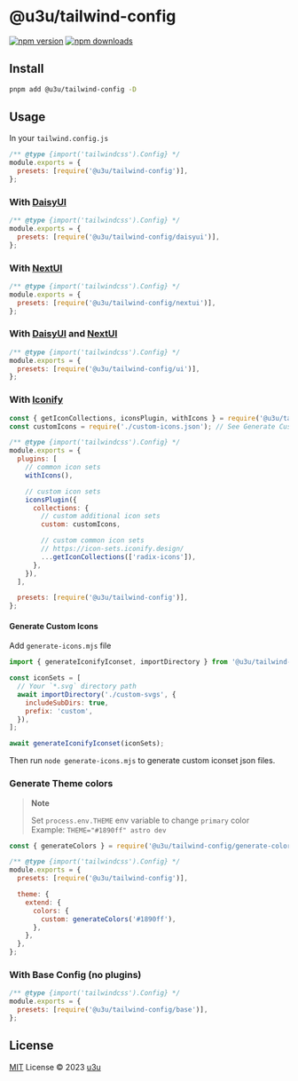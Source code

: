 # @u3u/tailwind-config

[![npm version](https://badgen.net/npm/v/@u3u/tailwind-config)](https://npm.im/@u3u/tailwind-config) [![npm downloads](https://badgen.net/npm/dm/@u3u/tailwind-config)](https://npm.im/@u3u/tailwind-config)

## Install

```sh
pnpm add @u3u/tailwind-config -D
```

## Usage

In your `tailwind.config.js`

```js
/** @type {import('tailwindcss').Config} */
module.exports = {
  presets: [require('@u3u/tailwind-config')],
};
```

### With [DaisyUI](https://daisyui.com/)

```js
/** @type {import('tailwindcss').Config} */
module.exports = {
  presets: [require('@u3u/tailwind-config/daisyui')],
};
```

### With [NextUI](https://nextui.org)

```js
/** @type {import('tailwindcss').Config} */
module.exports = {
  presets: [require('@u3u/tailwind-config/nextui')],
};
```

### With [DaisyUI](https://daisyui.com/) and [NextUI](https://nextui.org/)

```js
/** @type {import('tailwindcss').Config} */
module.exports = {
  presets: [require('@u3u/tailwind-config/ui')],
};
```

### With [Iconify](https://iconify.design/)

```js
const { getIconCollections, iconsPlugin, withIcons } = require('@u3u/tailwind-config/icons');
const customIcons = require('./custom-icons.json'); // See Generate Custom Icons

/** @type {import('tailwindcss').Config} */
module.exports = {
  plugins: [
    // common icon sets
    withIcons(),

    // custom icon sets
    iconsPlugin({
      collections: {
        // custom additional icon sets
        custom: customIcons,

        // custom common icon sets
        // https://icon-sets.iconify.design/
        ...getIconCollections(['radix-icons']),
      },
    }),
  ],

  presets: [require('@u3u/tailwind-config')],
};
```

#### Generate Custom Icons

Add `generate-icons.mjs` file

```js
import { generateIconifyIconset, importDirectory } from '@u3u/tailwind-config/generate-iconify-iconset';

const iconSets = [
  // Your `*.svg` directory path
  await importDirectory('./custom-svgs', {
    includeSubDirs: true,
    prefix: 'custom',
  }),
];

await generateIconifyIconset(iconSets);
```

Then run `node generate-icons.mjs` to generate custom iconset json files.

### Generate Theme colors

> **Note**
>
> Set `process.env.THEME` env variable to change `primary` color  
> Example: `THEME="#1890ff" astro dev`

```js
const { generateColors } = require('@u3u/tailwind-config/generate-colors');

/** @type {import('tailwindcss').Config} */
module.exports = {
  presets: [require('@u3u/tailwind-config')],

  theme: {
    extend: {
      colors: {
        custom: generateColors('#1890ff'),
      },
    },
  },
};
```

### With Base Config (no plugins)

```js
/** @type {import('tailwindcss').Config} */
module.exports = {
  presets: [require('@u3u/tailwind-config/base')],
};
```

## License

[MIT](./LICENSE) License © 2023 [u3u](https://github.com/u3u)
